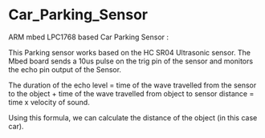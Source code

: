 # Car_Parking_Sensor
ARM mbed LPC1768 based Car Parking Sensor :

This Parking sensor works based on the HC SR04 Ultrasonic sensor. The Mbed board sends a 10us pulse on the trig pin of the sensor 
and monitors the echo pin output of the Sensor. 

The duration of the echo level  = time of the wave travelled from the sensor to the object +  time of the wave travelled from object to sensor
distance = time x velocity of sound.

Using this formula, we can calculate the distance of the object (in this case car).


